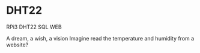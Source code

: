 # DHT22
RPi3 DHT22 SQL WEB

A dream, a wish, a vision
Imagine read the temperature and humidity from a website?

